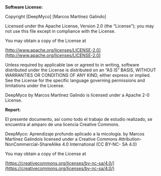 **Software License:**

Copyright [DeepMyco] [Marcos Martı́nez Galindo]

Licensed under the Apache License, Version 2.0 (the “License”); you may not use this file except in compliance with the License. 

You may obtain a copy of the License at

[http://www.apache.org/licenses/LICENSE-2.0](http://www.apache.org/licenses/LICENSE-2.0)

Unless required by applicable law or agreed to in writing, software distributed under the License is distributed on an “AS IS” BASIS, WITHOUT WARRANTIES OR CONDITIONS OF ANY KIND, either express or implied. See the License for the specific language governing permissions and
limitations under the License.

DeepMyco by Marcos Martı́nez Galindo is licensed under a Apache 2-0 License.

**Report:**

El presente documento, ası́ como todo el trabajo de estudio realizado, se encuentra al amparo de una licencia Creative Commons.

DeepMyco: Aprendizaje profundo aplicado a la micologı́a. by Marcos Martı́nez Galindois licensed under a Creative Commons Attribution-NonCommercial-ShareAlike 4.0 International (CC BY-NC-
SA 4.0)

You may obtain a copy of the License at

[https://creativecommons.org/licenses/by-nc-sa/4.0/](https://creativecommons.org/licenses/by-nc-sa/4.0/)


